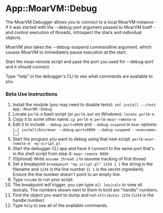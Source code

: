 # App::MoarVM::Debug

The MoarVM Debugger allows you to connect to a local MoarVM instance - if it was started with the --debug-port argument passed to MoarVM itself - and control execution of threads, introspect the stack and individual objects.

MoarVM also takes the --debug-suspend commandline argument, which causes MoarVM to immediately pause execution at the start.

Start the moar-remote script and pass the port you used for --debug-port and it should connect.

Type "help" in the debugger's CLI to see what commands are available to you.


### Beta Use Instructions

1. Install the module (you may need to disable tests):
    `zef install --/test App::MoarVM::Debug`
2. Locate `perl6-m` bash script (or `perl6.bat` on Windows): `locate perl6-m`
3. Copy it to some other name: `cp perl6-m perl6-moar-remote-m`
4. Edit it to include `--debug-port=9999` and `--debug-suspend` in `moar` options:
    `[…] install/bin/moar --debug-port=9999 --debug-suspend --execname=[…]`
5. Start the program you want to debug using that new script:
    `perl6-moar-remote-m  my-script.pl`
6. Start the debugger CLI app and have it connect to the same port that's in the
   shell script from step 4: `moar-remote 9999`
7. (Optional) Write `assume thread 1` to assume tracking of first thread
8. Set a breakpoint `breakpoint "my-script.pl" 1234 1 1`
    the string is the filename and `1234` is the line number (`1 1` is the secret ingredient).
    Ensure the line number doesn't point to an empty line.
9. Type `resume` to run your script.
10. The breakpoint will trigger, you can type `all lexicals` to view all lexicals. The numbers
    shown next to them in bold are "handle" numbers.
11. Find the object you want to dump and run `attributes 1234` (`1234` is the handle number)
12. Type `help` to see all of the available commands.
